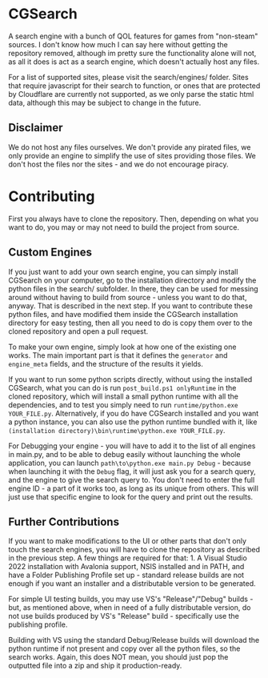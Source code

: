 # CGSearch 

A search engine with a bunch of QOL features for games from "non-steam" sources. I don't know how much I can say here without getting the repository removed, although im pretty sure the functionality alone will not, as all it does is act as a search engine, which doesn't actually host any files.

For a list of supported sites, please visit the search/engines/ folder. Sites that require javascript for their search to function, or ones that are protected by Cloudflare are currently not supported, as we only parse the static html data, although this may be subject to change in the future.

## Disclaimer

We do not host any files ourselves. We don't provide any pirated files, we only provide an engine to simplify the use of sites providing those files. We don't host the files nor the sites - and we do not encourage piracy.

# Contributing

First you always have to clone the repository. Then, depending on what you want to do, you may or may not need to build the project from source. 

## Custom Engines

If you just want to add your own search engine, you can simply install CGSearch on your computer, go to the installation directory and modify the python files in the search/ subfolder. In there, they can be used for messing around without having to build from source - unless you want to do that, anyway. That is described in the next step. If you want to contribute these python files, and have modified them inside the CGSearch installation directory for easy testing, then all you need to do is copy them over to the cloned repository and open a pull request.

To make your own engine, simply look at how one of the existing one works. The main important part is that it defines the `generator` and `engine_meta` fields, and the structure of the results it yields.

If you want to run some python scripts directly, without using the installed CGSearch, what you can do is run `post_build.ps1 onlyRuntime` in the cloned repository, which will install a small python runtime with all the dependencies, and to test you simply need to run `runtime/python.exe YOUR_FILE.py`. Alternatively, if you do have CGSearch installed and you want a python instance, you can also use the python runtime bundled with it, like `(installation directory)\bin\runtime\python.exe YOUR_FILE.py`.

For Debugging your engine - you will have to add it to the list of all engines in main.py, and to be able to debug easily without launching the whole application, you can launch `path\to\python.exe main.py Debug` - because when launching it with the `Debug` flag, it will just ask you for a search query, and the engine to give the search query to. You don't need to enter the full engine ID - a part of it works too, as long as its unique from others. This will just use that specific engine to look for the query and print out the results.

## Further Contributions

If you want to make modifications to the UI or other parts that don't only touch the search engines, you will have to clone the repository as described in the previous step. A few things are required for that: 1. A Visual Studio 2022 installation with Avalonia support, NSIS installed and in PATH, and have a Folder Publishing Profile set up - standard release builds are not enough if you want an installer and a distributable version to be generated.

For simple UI testing builds, you may use VS's "Release"/"Debug" builds - but, as mentioned above, when in need of a fully distributable version, do not use builds produced by VS's "Release" build - specifically use the publishing profile.

Building with VS using the standard Debug/Release builds will download the python runtime if not present and copy over all the python files, so the search works. Again, this does NOT mean, you should just pop the outputted file into a zip and ship it production-ready. 